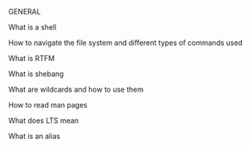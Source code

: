 GENERAL

 What is a shell

 How to navigate the file system and different types of commands used

 What is RTFM
 
 What is shebang

 What are wildcards and how to use them

 How to read man pages

 What does LTS mean

 What is an alias
